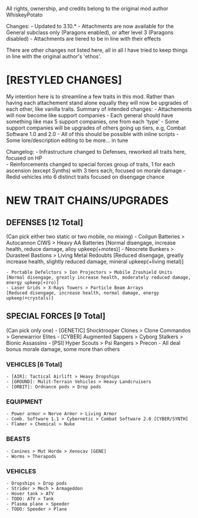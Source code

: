 All rights, ownership, and credits belong to the original mod author WhiskeyPotato

Changes:
    - Updated to 3.10.*
    - Attachments are now available for the General subclass only (Paragons enabled), or after level 3 (Paragons disabled)
    - Attachments are tiered to be in line with their effects

There are other changes not listed here, 
all in all I have tried to keep things in line with the original author's 'ethos'.

# [RESTYLED CHANGES]
My intention here is to streamline a few traits in this mod. Rather than having each attachement stand alone equally they will now be upgrades of each other, like vanilla traits.
Summary of intended changes:
    - Attachements will now become like support companies
    - Each general should have something like max 5 support companies, one from each 'type'
    - Some support companies will be upgrades of others going up tiers, e.g, Combat Software 1.0 and 2.0
    - All of this should be possible with inline scripts
    - Some lore/description editing to be more... in tune

Changelog:
    - Infrastructure changed to Defenses, reworked all traits here, focused on HP      
    - Reinforcements changed to special forces group of traits, 1 for each ascension (except Synths) with 3 tiers each, focused on morale damage
    - Redid vehicles into 6 distinct traits focused on disengage chance


# NEW TRAIT CHAINS/UPGRADES

## DEFENSES [12 Total]
(Can pick either two static or two mobile, no mixing)
    - Coilgun Batteries > Autocannon CIWS > Heavy AA Batteries         [Normal disengage, increase health, reduce damage, alloy upkeep(+motes)]
    - Neocrete Bunkers > Durasteel Bastions > Living Metal Redoubts    [Reduced disengage, greatly increase health, slightly reduced damage, mineral upkeep(+living metal)]

    - Portable Defelctors > Ion Projectors > Mobile Zroshield Units    [Normal disengage, greatly increase health, moderately reduced damage, energy upkeep(+zro)]
    - Laser Grids > X-Rays Towers > Particle Beam Arrays               [Reduced disengage, increase health, normal damage, energy upkeep(+crystals)]

## SPECIAL FORCES [9 Total]
(Can pick only one) 
    - [GENETIC] Shocktrooper Clones > Clone Commandos > Genewarrior Elites
    - [CYBER] Augmented Sappers > Cyborg Stalkers > Bionic Assassins
    - [PSI] Hyper Scouts > Psi Rangers > Precon 
    - All deal bonus morale damage, some more than others

### VEHICLES [6 Total]
    - [AIR]: Tactical Airlift > Heavy Dropships
    - [GROUND]: Mulit-Terrain Vehicles > Heavy Landcruisers 
    - [ORBIT]: Ordnance pods > Drop pods


### EQUIPMENT
    - Power armor > Nerve Armor > Living Armor
    - Comb. Software 1.1 > Cybernetic > Combat Software 2.0 [CYBER/SYNTH]
    - Flamer > Chemical > Nuke

### BEASTS
    - Canines > Mut Horde > Xenocav [GENE]
    - Worms > Therapods

### VEHICLES
    - Dropships > Drop pods
    - Strider > Mech > Armageddon
    - Hover tank > ATV
    - TODO: ATV > Tank
    - Plasma plane > Speeder
    - TODO: Speeder > Plane